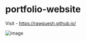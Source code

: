 # portfolio-website

Visit - https://rawquesh.github.io/

![image](https://user-images.githubusercontent.com/27288409/183673439-78d3e51f-27bc-48d2-96fe-07f45121febe.png)

